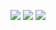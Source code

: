 ![](http://github-profile-summary-cards.vercel.app/api/cards/profile-details?username=lovecoal0928&theme=github)
![](http://github-profile-summary-cards.vercel.app/api/cards/stats?username=lovecoal0928&theme=github)
![](http://github-profile-summary-cards.vercel.app/api/cards/most-commit-language?username=lovecoal0928&theme=github)
